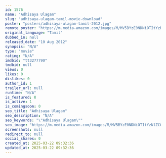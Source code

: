 ```yaml
---
id: 1576
name: "Adhisaya Ulagam"
slug: "adhisaya-ulagam-tamil-movie-download"
poster: "posters/adhisaya-ulagam-tamil-2012.jpg"
remote_poster: "https://m.media-amazon.com/images/M/MV5BYzE0NDNiOTItYzNlZC00MjQ3LTllMzctZDFkOWZjMzUyNjEyXkEyXkFqcGc@._V1_SX300.jpg"
original_language: "Tamil"
dubbed_in: null
released_date: "10 Aug 2012"
synopsis: "N/A"
type: "movie"
rating: "N/A"
imdbid: "tt3277790"
tmdbid: null
views: 0
likes: 0
dislikes: 0
author_id: 1
trailer_url: null
runtime: "N/A"
is_featured: 0
is_active: 1
is_comingsoon: 0
seo_title: "Adhisaya Ulagam"
seo_description: "N/A"
seo_keywords: "\"Adhisaya Ulagam\""
seo_image: "https://m.media-amazon.com/images/M/MV5BYzE0NDNiOTItYzNlZC00MjQ3LTllMzctZDFkOWZjMzUyNjEyXkEyXkFqcGc@._V1_SX300.jpg"
screenshots: null
redirect_to: null
social_shares: 0
created_at: 2025-03-22 09:32:36
updated_at: 2025-03-22 09:32:36
---
```


